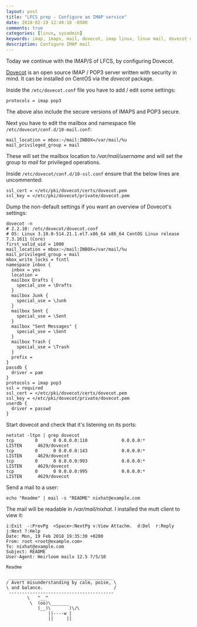 ```yaml
---
layout: post
title: "LFCS prep - Configure an IMAP service"
date: 2018-02-19 12:49:18 -0500
comments: true
categories: [linux, sysadmin]
keywords: imap, imaps, mail, dovecot, imap linux, linux mail, dovecot mail, lfcs, rhcsa, lfcsa
description: Configure IMAP mail
---
```


Today we continue with the IMAP/S of LFCS, by configuring Dovecot.

[Dovecot](https://www.dovecot.org/) is an open source IMAP / POP3 server written with security in mind. It can be installed on CentOS via the *dovecot* package.

<!-- more -->

Inside the <code>/etc/dovecot.conf</code> file you have to add / edit some settings:

``` 
protocols = imap pop3
```

The above also include the secure versions of IMAPS and POP3 secure. 

Next you have to edit the mailbox and namespace file <code>/etc/dovecot/conf.d/10-mail.conf</code>:

``` 
mail_location = mbox:~/mail:INBOX=/var/mail/%u
mail_privileged_group = mail
```

These will set the mailbox location to */var/mail/username* and will set the group to *mail* for privileged operations.

Inside <code>/etc/dovecot/conf.d/10-ssl.conf</code> ensure that the below lines are uncommented:

``` 
ssl_cert = </etc/pki/dovecot/certs/dovecot.pem
ssl_key = </etc/pki/dovecot/private/dovecot.pem
```

Dump the non-default settings if you want an overview of Dovecot's settings:

``` 
dovecot -n
# 2.2.10: /etc/dovecot/dovecot.conf
# OS: Linux 3.10.0-514.21.1.el7.x86_64 x86_64 CentOS Linux release 7.3.1611 (Core)  
first_valid_uid = 1000
mail_location = mbox:~/mail:INBOX=/var/mail/%u
mail_privileged_group = mail
mbox_write_locks = fcntl
namespace inbox {
  inbox = yes
  location = 
  mailbox Drafts {
    special_use = \Drafts
  }
  mailbox Junk {
    special_use = \Junk
  }
  mailbox Sent {
    special_use = \Sent
  }
  mailbox "Sent Messages" {
    special_use = \Sent
  }
  mailbox Trash {
    special_use = \Trash
  }
  prefix = 
}
passdb {
  driver = pam
}
protocols = imap pop3
ssl = required
ssl_cert = </etc/pki/dovecot/certs/dovecot.pem
ssl_key = </etc/pki/dovecot/private/dovecot.pem
userdb {
  driver = passwd
}
```

Start dovecot and check that it's listening on its ports:

``` 
netstat -ltpn | grep dovecot
tcp        0      0 0.0.0.0:110             0.0.0.0:*               LISTEN      4629/dovecot        
tcp        0      0 0.0.0.0:143             0.0.0.0:*               LISTEN      4629/dovecot        
tcp        0      0 0.0.0.0:993             0.0.0.0:*               LISTEN      4629/dovecot        
tcp        0      0 0.0.0.0:995             0.0.0.0:*               LISTEN      4629/dovecot        
```

Send a mail to a user:

``` 
echo "Readme" | mail -s "README" nixhat@example.com
```

The mail will be readable in */var/mail/nixhat*. I installed the mutt client to view it:

``` 
i:Exit  -:PrevPg  <Space>:NextPg v:View Attachm.  d:Del  r:Reply  j:Next ?:Help
Date: Mon, 19 Feb 2018 19:35:30 +0200
From: root <root@example.com>
To: nixhat@example.com
Subject: README
User-Agent: Heirloom mailx 12.5 7/5/10

Readme
```

``` 
 ________________________________________
/ Avert misunderstanding by calm, poise, \
\ and balance.                           /
 ----------------------------------------
        \   ^__^
         \  (oo)\_______
            (__)\       )\/\
                ||----w |
                ||     ||
```


